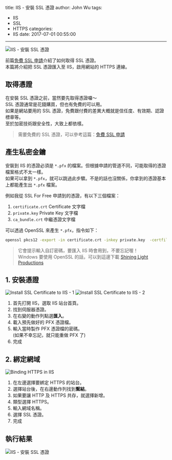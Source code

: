 title: IIS - 安裝 SSL 憑證
author: John Wu
tags:
  - IIS
  - SSL
  - HTTPS
categories:
  - IIS
date: 2017-07-01 00:55:00
---
![IIS - 安裝 SSL 憑證](/images/pasted-220.png)

前篇[免費 SSL 申請](/article/ssl-for-free.html)介紹了如何取得 SSL 憑證。  
本篇將介紹把 SSL 憑證匯入至 IIS，啟用網站的 HTTPS 連線。  

<!-- more -->

## 取得憑證
 
在安裝 SSL 憑證之前，當然要先取得憑證囉～  
SSL 憑證通常是花錢購買，但也有免費的可以用。  
如果是網站要用的 SSL 憑證，免費跟付費的差異大概就是信任度、有效期、認證標章等。  
至於加密技術跟安全性，大致上都依樣。  

> 需要免費的 SSL 憑證，可以參考這篇：[免費 SSL 申請](/article/ssl-for-free.html)

## 產生私密金鑰

安裝到 IIS 的憑證必須是 `*.pfx` 的檔案。但根據申請的管道不同，可能取得的憑證檔案格式不太一樣。  
如果可以拿到 `*.pfx`，就可以跳過此步驟。不是的話也沒關係，你拿到的憑證基本上都能產生出 `*.pfx` 檔案。  

例如我從 SSL For Free 申請到的憑證，有以下三個檔案：  
1. `certificate.crt` Certificate 文字檔  
2. `private.key` Private Key 文字檔  
3. `ca_bundle.crt` 中繼憑證文字檔  

可以透過 OpenSSL 來產生 `*.pfx`，指令如下：  
```bash
openssl pkcs12 -export -in certificate.crt -inkey private.key  -certfile ca_bundle.crt -out sample.pfx
```
> 它會提示輸入自訂密碼，要匯入 IIS 時會用到，不要忘記喔！  
> Windows 要使用 OpenSSL 的話，可以到這邊下載 [Shining Light Productions](http://slproweb.com/products/Win32OpenSSL.html)  

## 1. 安裝憑證

![Install SSL Certificate to IIS - 1](/images/pasted-221.png)
![Install SSL Certificate to IIS - 2](/images/pasted-222.png)

1. 首先打開 IIS，選取 IIS 站台首頁。  
2. 找到伺服器憑證。  
3. 在右變的動作列點選**匯入**。  
4. 載入預先做好的 PFX 憑證檔。  
5. 輸入當時製作 PFX 憑證檔的密碼。  
(如果不幸忘記，就只能重做 PFX 了)  
6. 完成

## 2. 綁定網域

![Binding HTTPS in IIS](/images/pasted-223.png)

1. 在左邊選擇要綁定 HTTPS 的站台。  
2. 選擇站台後，在右邊動作列找到**繫結**。  
3. 如果要讓 HTTP 及 HTTPS 共存，就選擇新增。  
4. 類型選擇 HTTPS。  
5. 輸入網域名稱。  
6. 選擇 SSL 憑證。  
7. 完成

## 執行結果

![IIS - 安裝 SSL 憑證](/images/pasted-220.png)
